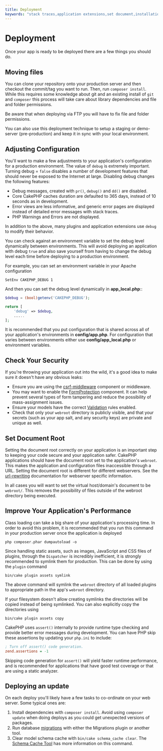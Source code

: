 ```yaml
---
title: Deployment
keywords: "stack traces,application extensions,set document,installation documentation,development features,generic error,document root,func,debug,caches,error messages,configuration files,webroot,deployment,cakephp,applications"
---
```


# Deployment

Once your app is ready to be deployed there are a few things you should do.

## Moving files

You can clone your repository onto your production server and then checkout the
commit/tag you want to run. Then, run `composer install`.  While this requires
some knowledge about git and an existing install of `git` and `composer`
this process will take care about library dependencies and file and folder
permissions.

Be aware that when deploying via FTP you will have to fix file and
folder permissions.

You can also use this deployment technique to setup a staging or demo-server
(pre-production) and keep it in sync with your local environment.

## Adjusting Configuration

You'll want to make a few adjustments to your application's configuration for
a production environment. The value of `debug` is extremely important.
Turning debug = `false` disables a number of development features that should
never be exposed to the Internet at large. Disabling debug changes the following
features:

- Debug messages, created with `pr()`, `debug()` and `dd()` are
  disabled.
- Core CakePHP caches duration are defaulted to 365 days, instead of 10 seconds
  as in development.
- Error views are less informative, and generic error pages are displayed
  instead of detailed error messages with stack traces.
- PHP Warnings and Errors are not displayed.

In addition to the above, many plugins and application extensions use `debug`
to modify their behavior.

You can check against an environment variable to set the debug level dynamically
between environments. This will avoid deploying an application with debug
`true` and also save yourself from having to change the debug level each time
before deploying to a production environment.

For example, you can set an environment variable in your Apache configuration

```
SetEnv CAKEPHP_DEBUG 1

```

And then you can set the debug level dynamically in **app_local.php**::

```php
$debug = (bool)getenv('CAKEPHP_DEBUG');

return [
    'debug' => $debug,
    .....
];

```

It is recommended that you put configuration that is shared across all
of your application's environments in **config/app.php**. For configuration that
varies between environments either use **config/app_local.php** or environment
variables.

## Check Your Security

If you're throwing your application out into the wild, it's a good idea to make
sure it doesn't have any obvious leaks:

- Ensure you are using the [csrf-middleware](/en/security/csrf.md#csrf-middleware) component or middleware.
- You may want to enable the [FormProtection](/en/controllers/components/form-protection.md) component.
  It can help prevent several types of form tampering and reduce the possibility
  of mass-assignment issues.
- Ensure your models have the correct [Validation](/en/core-libraries/validation.md) rules
  enabled.
- Check that only your `webroot` directory is publicly visible, and that your
  secrets (such as your app salt, and any security keys) are private and unique
  as well.

## Set Document Root

Setting the document root correctly on your application is an important step to
keeping your code secure and your application safer. CakePHP applications
should have the document root set to the application's `webroot`. This
makes the application and configuration files inaccessible through a URL.
Setting the document root is different for different webservers. See the
[url-rewriting](/en/installation.md#url-rewriting) documentation for webserver specific
information.

In all cases you will want to set the virtual host/domain's document to be
`webroot/`. This removes the possibility of files outside of the webroot
directory being executed.
<a id="symlink-assets"></a>
## Improve Your Application's Performance

Class loading can take a big share of your application's processing time.
In order to avoid this problem, it is recommended that you run this command in
your production server once the application is deployed

```
php composer.phar dumpautoload -o

```

Since handling static assets, such as images, JavaScript and CSS files of
plugins, through the `Dispatcher` is incredibly inefficient, it is strongly
recommended to symlink them for production. This can be done by using
the `plugin` command

```
bin/cake plugin assets symlink

```

The above command will symlink the `webroot` directory of all loaded plugins
to appropriate path in the app's `webroot` directory.

If your filesystem doesn't allow creating symlinks the directories will be
copied instead of being symlinked. You can also explicitly copy the directories
using

```
bin/cake plugin assets copy

```

CakePHP uses `assert()` internally to provide runtime type checking and
provide better error messages during development. You can have PHP skip these
assertions by updating your `php.ini` to include:

```ini
; Turn off assert() code generation.
zend.assertions = -1

```

Skipping code generation for `assert()` will yield faster runtime performance,
and is recommended for applications that have good test coverage or that are
using a static analyzer.

## Deploying an update

On each deploy you'll likely have a few tasks to co-ordinate on your web server. Some typical ones
are:

1. Install dependencies with `composer install`. Avoid using `composer
update` when doing deploys as you could get unexpected versions of packages.
2. Run database [migrations](/en/migrations.md) with either the Migrations plugin
or another tool.
3. Clear model schema cache with `bin/cake schema_cache clear`. The [Schema Cache Tool](/en/console-commands/schema-cache.md)
has more information on this command.
